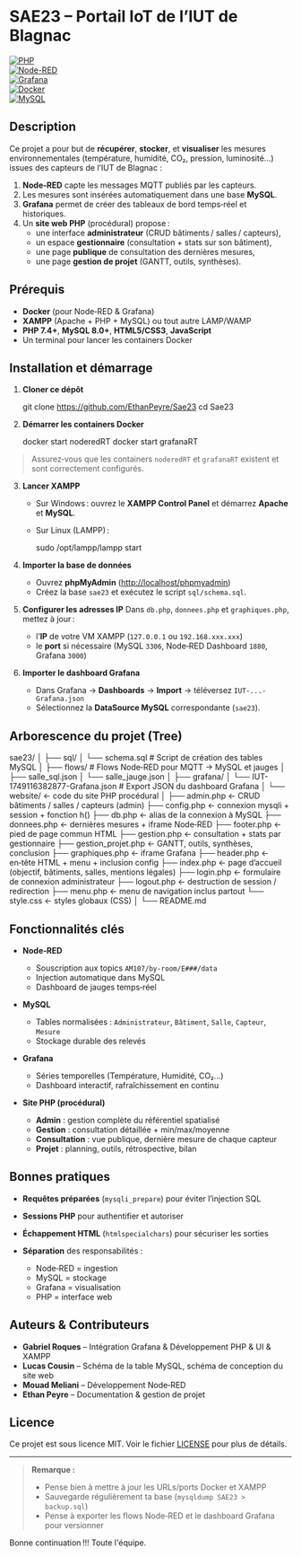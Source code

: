 # SAE23 – Portail IoT de l’IUT de Blagnac

[![PHP](https://img.shields.io/badge/PHP-7.4+-8892BF.svg)](https://www.php.net/)  
[![Node-RED](https://img.shields.io/badge/Node--RED-v2.1.5-brightgreen.svg)](https://nodered.org/)  
[![Grafana](https://img.shields.io/badge/Grafana-v10.1-blue.svg)](https://grafana.com/)  
[![Docker](https://img.shields.io/badge/Docker-v24.0-blue.svg)](https://www.docker.com/)  
[![MySQL](https://img.shields.io/badge/MySQL-v8.0-orange.svg)](https://www.mysql.com/)

## Description

Ce projet a pour but de **récupérer**, **stocker**, et **visualiser** les mesures environnementales (température, humidité, CO₂, pression, luminosité…) issues des capteurs de l’IUT de Blagnac :

1. **Node‑RED** capte les messages MQTT publiés par les capteurs.  
2. Les mesures sont insérées automatiquement dans une base **MySQL**.  
3. **Grafana** permet de créer des tableaux de bord temps‑réel et historiques.  
4. Un **site web PHP** (procédural) propose :  
   - une interface **administrateur** (CRUD bâtiments / salles / capteurs),  
   - un espace **gestionnaire** (consultation + stats sur son bâtiment),  
   - une page **publique** de consultation des dernières mesures,  
   - une page **gestion de projet** (GANTT, outils, synthèses).

## Prérequis

- **Docker** (pour Node‑RED & Grafana)  
- **XAMPP** (Apache + PHP + MySQL) ou tout autre LAMP/WAMP  
- **PHP 7.4+**, **MySQL 8.0+**, **HTML5/CSS3**, **JavaScript**  
- Un terminal pour lancer les containers Docker  

## Installation et démarrage

1. **Cloner ce dépôt**  

   git clone https://github.com/EthanPeyre/Sae23
   cd Sae23

2. **Démarrer les containers Docker**

   docker start noderedRT
   docker start grafanaRT

> Assurez‑vous que les containers `noderedRT` et `grafanaRT` existent et sont correctement configurés.

3. **Lancer XAMPP**

   * Sur Windows : ouvrez le **XAMPP Control Panel** et démarrez **Apache** et **MySQL**.
   * Sur Linux (LAMPP) :

     sudo /opt/lampp/lampp start

4. **Importer la base de données**

   * Ouvrez **phpMyAdmin** ([http://localhost/phpmyadmin](http://localhost/phpmyadmin))
   * Créez la base `sae23` et exécutez le script `sql/schema.sql`.

5. **Configurer les adresses IP**
   Dans `db.php`, `donnees.php` et `graphiques.php`, mettez à jour :

   * l’**IP** de votre VM XAMPP (`127.0.0.1` ou `192.168.xxx.xxx`)
   * le **port** si nécessaire (MySQL `3306`, Node‑RED Dashboard `1880`, Grafana `3000`)

6. **Importer le dashboard Grafana**

   * Dans Grafana → **Dashboards** → **Import** → téléversez `IUT-...-Grafana.json`
   * Sélectionnez la **DataSource MySQL** correspondante (`sae23`).

## Arborescence du projet (Tree)

sae23/
│
├── sql/
│   └── schema.sql            # Script de création des tables MySQL
│
├── flows/                    # Flows Node‑RED pour MQTT → MySQL et jauges
│   ├── salle_sql.json
│   └── salle_jauge.json
│
├── grafana/
│   └── IUT-1749116382877-Grafana.json    # Export JSON du dashboard Grafana
│
└── website/                 ← code du site PHP procédural
    │
    ├── admin.php            ← CRUD bâtiments / salles / capteurs (admin)
    ├── config.php           ← connexion mysqli + session + fonction h()
    ├── db.php               ← alias de la connexion à MySQL
    ├── donnees.php          ← dernières mesures + iframe Node‑RED
    ├── footer.php           ← pied de page commun HTML
    ├── gestion.php          ← consultation + stats par gestionnaire
    ├── gestion_projet.php   ← GANTT, outils, synthèses, conclusion
    ├── graphiques.php       ← iframe Grafana
    ├── header.php           ← en‑tête HTML + menu + inclusion config
    ├── index.php            ← page d’accueil (objectif, bâtiments, salles, mentions légales)
    ├── login.php            ← formulaire de connexion administrateur
    ├── logout.php           ← destruction de session / redirection
    ├── menu.php             ← menu de navigation inclus partout
    └── style.css            ← styles globaux (CSS)
│
└── README.md

## Fonctionnalités clés

* **Node‑RED**

  * Souscription aux topics `AM107/by-room/E###/data`
  * Injection automatique dans MySQL
  * Dashboard de jauges temps‑réel

* **MySQL**

  * Tables normalisées : `Administrateur`, `Bâtiment`, `Salle`, `Capteur`, `Mesure`
  * Stockage durable des relevés

* **Grafana**

  * Séries temporelles (Température, Humidité, CO₂…)
  * Dashboard interactif, rafraîchissement en continu

* **Site PHP (procédural)**

  * **Admin** : gestion complète du référentiel spatialisé
  * **Gestion** : consultation détaillée + min/max/moyenne
  * **Consultation** : vue publique, dernière mesure de chaque capteur
  * **Projet** : planning, outils, rétrospective, bilan

## Bonnes pratiques

* **Requêtes préparées** (`mysqli_prepare`) pour éviter l’injection SQL
* **Sessions PHP** pour authentifier et autoriser
* **Échappement HTML** (`htmlspecialchars`) pour sécuriser les sorties
* **Séparation** des responsabilités :

  * Node‑RED = ingestion
  * MySQL = stockage
  * Grafana = visualisation
  * PHP = interface web

## Auteurs & Contributeurs

* **Gabriel Roques** – Intégration Grafana & Développement PHP & UI & XAMPP
* **Lucas Cousin** – Schéma de la table MySQL, schéma de conception du site web
* **Mouad Meliani** – Développement Node‑RED
* **Ethan Peyre** – Documentation & gestion de projet

## Licence

Ce projet est sous licence MIT.
Voir le fichier [LICENSE](LICENSE) pour plus de détails.

---

> **Remarque :**
>
> * Pense bien à mettre à jour les URLs/ports Docker et XAMPP
> * Sauvegarde régulièrement ta base (`mysqldump SAE23 > backup.sql`)
> * Pense à exporter les flows Node‑RED et le dashboard Grafana pour versionner

Bonne continuation !!!
Toute l'équipe.